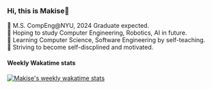 ### Hi, this is Makise👋

🏫 M.S. CompEng@NYU, 2024 Graduate expected. \
📖 Hoping to study Computer Engineering, Robotics, AI in future. \
🚀 Learning Computer Science, Software Engineering by self-teaching. \
🤔 Striving to become self-discplined and motivated.

#### Weekly Wakatime stats

[![Makise's weekly wakatime stats](https://github-readme-stats.vercel.app/api/wakatime?username=MakiseJiang&&layout=compact)](https://github.com/anuraghazra/github-readme-stats)
